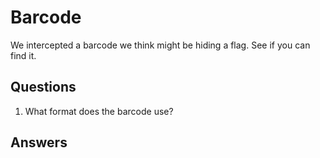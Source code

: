 # Barcode
We intercepted a barcode we think might be hiding a flag. See if you can find it.

## Questions
1. What format does the barcode use?

## Answers
